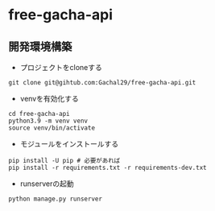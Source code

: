 # free-gacha-api

## 開発環境構築
- プロジェクトをcloneする
```
git clone git@gihtub.com:Gachal29/free-gacha-api.git
```

- venvを有効化する
```
cd free-gacha-api
python3.9 -m venv venv
source venv/bin/activate
```

- モジュールをインストールする
```
pip install -U pip # 必要があれば
pip install -r requirements.txt -r requirements-dev.txt
```

- runserverの起動
```
python manage.py runserver
```
